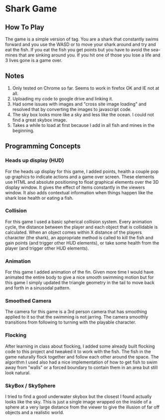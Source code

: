 # Shark Game

## How To Play
The game is a simple version of tag.  You are a shark that constantly swims forward
and you use the WASD or <up-arrow><left-arrow><down-arrow><right-arrow> to move your
shark around and try and eat the fish.  If you eat the fish you get points but you have
to avoid the sea-mines that are sinking around you.  If you hit one of those you lose
a life and 3 lives gone is a game over.

## Notes
1. Only tested on Chrome so far.  Seems to work in firefox OK and IE not at all.
2. Uploading my code to google drive and linking it.
3. Had some issues with images and "cross site image loading" and resolved that by converting the images to javascript code.
4. The sky box looks more like a sky and less like the ocean.  I could not find a great skybox image.
5. Takes a while to load at first because I add in all fish and mines in the beginning.

## Programming Concepts
### Heads up display (HUD)
For the heads up display for this game, I added points, health a couple pop up graphics
to indicate actions and a game over screen.  These elements use HTML and absolute positioning
to float graphical elements over the 3D display window.  It gives the effect of items
constantly in the viewers window.  It also adds contextual information when things
happen like the shark lose health or eating a fish.

### Collision
For this game I used a basic spherical collision system.  Every animation cycle, the
distance between the player and each object that is collidable is calculated.
When an object comes within X distance of the players character (the shark), an appropriate
method is called to kill the fish and gain points (and trigger other HUD elements), or
take some health from the player (and trigger other HUD elements).

### Animation
For this game I added animation of the fin.  Given more time I would have animated the
entire body to give a nice smooth swimming motion but for this game I simply updated
the triangle geometry in the tail to move back and forth in a sinusodal pattern.

### Smoothed Camera
The camera for this game is a 3rd person camera that has smoothing applied to it so that
the swimming is not jarring.  The camera smoothly transitions from following to turning
with the playable character.

### Flocking
After learning in class about flocking, I added some already built flocking code to this
project and tweaked it to work with the fish.  The fish in the game naturally flock
together and follow each other around the space.  The algorithm I used also had a nice
implementation of how to get fish to swim away from "walls" or a forced boundary to
contain them in an area but still look natural.

### SkyBox / SkySphere
I tried to find a good underwater skybox but the closest I found actually looks like the
sky.  This is just a single image wrapped on the inside of a sphere at a very large
distance from the viewer to give the illusion of far off objects and a realistic world.


